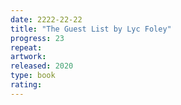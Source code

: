 ```yaml
---
date: 2222-22-22
title: "The Guest List by Lyc Foley"
progress: 23
repeat:
artwork:
released: 2020
type: book
rating:
---
```

